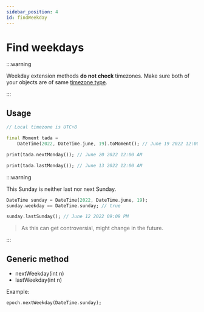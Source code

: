```yaml
---
sidebar_position: 4
id: findWeekday
---
```


# Find weekdays

:::warning

Weekday extension methods **do not check** timezones. Make sure both
of your objects are of same [timezone type](extension.md#timezone-types).

:::

## Usage

```dart
// Local timezone is UTC+8

final Moment tada =
    DateTime(2022, DateTime.june, 19).toMoment(); // June 19 2022 12:00 AM

print(tada.nextMonday()); // June 20 2022 12:00 AM

print(tada.lastMonday()); // June 13 2022 12:00 AM
```

:::warning

This Sunday is neither last nor next Sunday.

```dart
DateTime sunday = DateTime(2022, DateTime.june, 19);
sunday.weekday == DateTime.sunday; // true

sunday.lastSunday(); // June 12 2022 09:09 PM
```

> As this can get controversial, might change in the future.

:::

## Generic method

* nextWeekday(int n)
* lastWeekday(int n)

Example:

```dart
epoch.nextWeekday(DateTime.sunday);
```
